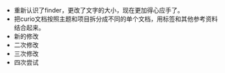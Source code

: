 - 重新认识了finder，更改了文字的大小，现在更加得心应手了。
- 把curio文档按照主题和项目拆分成不同的单个文档，用标签和其他参考资料结合起来。
- 新的修改
- 二次修改
- 三次修改
- 四次尝试
